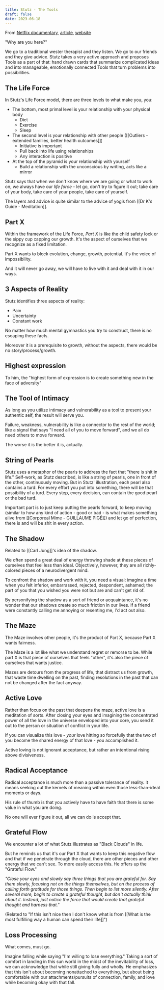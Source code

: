 ```yaml
---
title: Stutz - The Tools
draft: false
date: 2023-06-18
---
```


From [Netflix documentary](https://www.netflix.com/watch/81387962), [article](https://www.netflix.com/tudum/articles/stutz-the-tools), [website](https://www.thetoolsbook.com)

"Why are you here?"

We go to a traditional wester therapist and they listen.
We go to our friends and they give advice.
Stutz takes a very active approach and proposes Tools as a part of that: hand drawn cards that summarize complicated ideas and into manageable, emotionally connected Tools that turn problems into possibilities.

## The Life Force

In Stutz's Life Force model, there are three levels to what make you, you: 
- The bottom, most primal level is your relationship with your physical body
	- Diet
	- Exercise
	- Sleep
- The second level is your relationship with other people ([[Outliers - extended families, better health outcomes]])
	- Initiative is important
	- Pull back into life using relationships
	- Any interaction is positive
- At the top of the pyramid is your relationship with yourself
	- Build a relationship with the unconscious by writing, acts like a mirror

Stutz says that when we don't know where we are going or what to work on, we always have our _life force_ - let go, don't try to figure it out; take care of your body, take care of your people, take care of yourself. 

The layers and advice is quite similar to the advice of yogis from [[Dr K's Guide - Meditation]].

## Part X

Within the framework of the Life Force, _Part X_ is like the child safety lock or the sippy cup capping our growth. It's the aspect of ourselves that we recognize as a fixed limitation.

Part X wants to block evolution, change, growth, potential. It's the voice of impossibility.

And it will never go away, we will have to live with it and deal with it in our ways.

## 3 Aspects of Reality

Stutz identifies three aspects of reality: 
- Pain 
- Uncertainty
- Constant work

No matter how much mental gymnastics you try to construct, there is no escaping these facts.

Moreover it is a prerequisite to growth, without the aspects, there would be no story/process/growth.

## Highest expression

To him, the "highest form of expression is to create something new in the face of adversity"

## The Tool of Intimacy

As long as you utilize intimacy and vulnerability as a tool to present your authentic self, the result will serve you.

Failure, weakness, vulnerability is like a connector to the rest of the world; like a signal that says "I need all of you to move forward", and we all do need others to move forward.

The worse it is the better it is, actually.

## String of Pearls

Stutz uses a metaphor of the pearls to address the fact that "there is shit in life." Self-work, as Stutz described, is like a string of pearls, one in front of the other, continuously moving. But in Stutz' illustration, each pearl also contains a turd. For every effort you put into something, there will be that possibility of a turd. Every step, every decision, can contain the good pearl or the bad turd.

Important part is to just keep putting the pearls forward, to keep moving (similar to how any kind of action - good or bad - is what makes something alive from [[Corporeal Mime - GUILLAUME PIGÉ]]) and let go of perfection, there is and will be shit in every action.

## The Shadow

Related to [[Carl Jung]]'s idea of the shadow. 

We often spend a great deal of energy throwing shade at these pieces of ourselves that feel less than ideal. Objectively, however, they are all richly-colored pieces of a neurodivergent mind. 

To confront the shadow and work with it, you need a visual: imagine a time when you felt inferior, embarrassed, rejected, despondent, ashamed; the part of you that you wished you were not but are and can't get rid of. 

By personifying the shadow as a sort of friend or acquaintance, it's no wonder that our shadows create so much friction in our lives. If a friend were constantly calling me annoying or resenting me, I'd act out also.

## The Maze

The Maze involves other people, it's the product of Part X, because Part X wants fairness.

The Maze is a lot like what we understand regret or remorse to be. While part X is that piece of ourselves that feels "other", it's also the piece of ourselves that wants justice.

Mazes are detours from the progress of life, that distract us from growth, that waste time dwelling on the past, finding resolutions in the past that can not be changed after the fact anyway.

## Active Love

Rather than focus on the past that deepens the maze, active love is a meditation of sorts. After closing your eyes and imagining the concentrated power of all the love in the universe enveloped into your core, you send it out to the person or situation of conflict in your life.

If you can visualize this love - _your_ love hitting so forcefully that the two of you become the shared energy of that love - you accomplished it.

Active loving is not ignorant acceptance, but rather an intentional rising above divisiveness.

## Radical Acceptance

Radical acceptance is much more than a passive tolerance of reality. It means seeking out the kernels of meaning within even those less-than-ideal moments or days.

His rule of thumb is that you actively have to have faith that there is some value in what you are doing.

No one will ever figure *it* out, all we can do is accept that.

## Grateful Flow

We encounter a lot of what Stutz illustrates as "Black Clouds" in life.

But he reminds us that it's our Part X that wants to keep this negative flow and that if we penetrate through the cloud, there are other pieces and other energy that we can't see. To more easily access this. He offers up the "Grateful Flow."

_"Close your eyes and slowly say three things that you are grateful for. Say them slowly, focusing not on the things themselves, but on the process of calling forth gratitude for those things. Then begin to list more silently. After several more, begin to create a grateful thought, but don't actually think about it. Instead, just notice the force that would create that grateful thought and harness that."_ 

(Related to "If this isn't nice then I don't know what is from [[What is the most fulfilling way a human can spend their life]]")

## Loss Processing

What comes, must go. 

Imagine falling while saying "I'm willing to lose everything." Taking a sort of comfort in landing in this sun world in the midst of the inevitability of loss, we can acknowledge that while still giving fully and wholly. He emphasizes that this isn't about becoming nonattached to everything, but about being comfortable with our attachments/pursuits of connection, family, and love while becoming okay with that fall.
